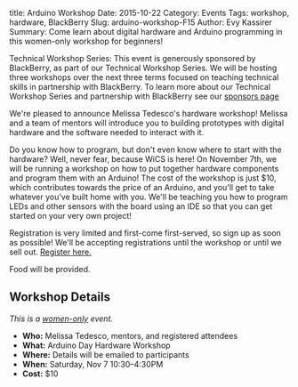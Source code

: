 title: Arduino Workshop
Date: 2015-10-22
Category: Events
Tags: workshop, hardware, BlackBerry
Slug: arduino-workshop-F15
Author: Evy Kassirer
Summary: Come learn about digital hardware and Arduino programming in this women-only workshop for beginners!

Technical Workshop Series: This event is generously sponsored by BlackBerry,
as part of our Technical Workshop Series. We will be hosting three workshops
over the next three terms focused on teaching technical skills in partnership
with BlackBerry. To learn more about our Technical Workshop Series and partnership with BlackBerry see our 
[sponsors page]({filename}/pages/sponsors.md)

We're pleased to announce Melissa Tedesco's hardware workshop! Melissa and a 
team of mentors will introduce you to building prototypes with digital hardware 
and the software needed to interact with it.

Do you know how to program, but don't even know where to start with the
hardware? Well, never fear, because WiCS is here! On November 7th, we will be
running a workshop on how to put together hardware components and program them
with an Arduino!  The cost of the workshop is just $10, which contributes 
towards the price of an Arduino, and you'll get to take whatever you've built 
home with you. We'll be teaching you how to program LEDs and other sensors with 
the board using an IDE so that you can get started on your very own project!

Registration is very limited and first-come first-served, so sign up as soon as
possible! We'll be accepting registrations until the workshop or until we sell 
out. [Register here.](https://goo.gl/KPN4nf)

Food will be provided.

## Workshop Details ##

*This is a [women-only]({filename}/pages/faq.md) event.*

+ **Who:** Melissa Tedesco, mentors, and registered attendees
+ **What:** Arduino Day Hardware Workshop
+ **Where:** Details will be emailed to participants
+ **When:** Saturday, Nov 7 10:30&ndash;4:30PM
+ **Cost:** $10
